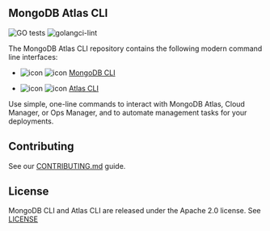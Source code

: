 ## MongoDB Atlas CLI



![GO tests](https://github.com/mongodb/mongocli/workflows/GO%20tests/badge.svg)
![golangci-lint](https://github.com/mongodb/mongocli/workflows/golangci-lint/badge.svg)




The MongoDB Atlas CLI repository contains the following modern command line interfaces:


- ![icon](https://user-images.githubusercontent.com/5663078/161282750-6d8e61fa-8a1d-4d99-b4e0-0ac214c6a951.png#gh-light-mode-only) ![icon](https://user-images.githubusercontent.com/5663078/161282964-1e4c2e7e-8ba4-4732-b1e2-e76e41b92a9c.png#gh-dark-mode-only) 
  [MongoDB CLI](mongocli.md)

  
- ![icon](https://user-images.githubusercontent.com/5663078/161283280-1e3a4c48-b7a8-4d48-b63a-3462a91b3958.png#gh-light-mode-only) ![icon](https://user-images.githubusercontent.com/5663078/161283275-bd5e89f1-86e8-41fd-9c9a-0ca4eece7e25.png#gh-dark-mode-only)
[Atlas CLI](atlascli.md)


Use simple, one-line commands to interact with MongoDB Atlas, Cloud Manager, or Ops Manager, and to automate management tasks for your deployments.

## Contributing

See our [CONTRIBUTING.md](CONTRIBUTING.md) guide.

## License

MongoDB CLI and Atlas CLI are released under the Apache 2.0 license. See [LICENSE](LICENSE)

